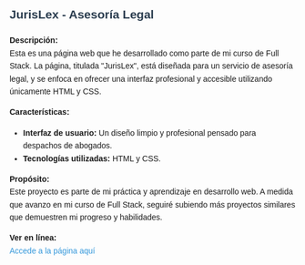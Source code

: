<div style="font-family: Arial, sans-serif; line-height: 1.6;">
    <h2 style="color: #2C3E50;">JurisLex - Asesoría Legal</h2>
    <p><strong>Descripción:</strong><br>
    Esta es una página web que he desarrollado como parte de mi curso de Full Stack. La página, titulada "JurisLex", está diseñada para un servicio de asesoría legal, y se enfoca en ofrecer una interfaz profesional y accesible utilizando únicamente HTML y CSS.</p>
        <p><strong>Características:</strong><br>
    <ul>
        <li><strong>Interfaz de usuario:</strong> Un diseño limpio y profesional pensado para despachos de abogados.</li>
        <li><strong>Tecnologías utilizadas:</strong> HTML y CSS.</li>
    </ul>
    </p>    
    <p><strong>Propósito:</strong><br>
    Este proyecto es parte de mi práctica y aprendizaje en desarrollo web. A medida que avanzo en mi curso de Full Stack, seguiré subiendo más proyectos similares que demuestren mi progreso y habilidades.</p>
        <p><strong>Ver en línea:</strong><br>
    <a href="https://raulexg.github.io/jurislex.github.io/" style="color: #3498DB; text-decoration: none;">Accede a la página aquí</a></p>
</div>
